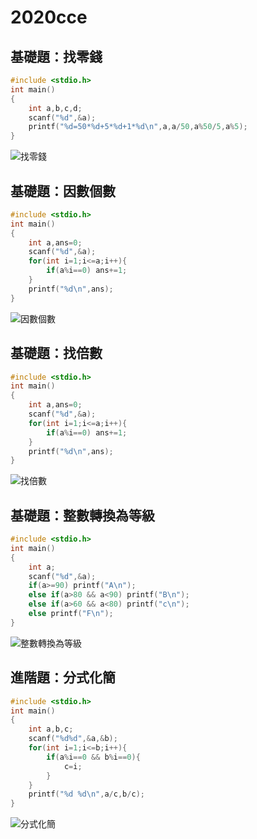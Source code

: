 # 2020cce

## 基礎題：找零錢 
```C
#include <stdio.h>
int main()
{
	int a,b,c,d;
	scanf("%d",&a);
	printf("%d=50*%d+5*%d+1*%d\n",a,a/50,a%50/5,a%5);
}
```
![找零錢](https://scontent.ftpe3-2.fna.fbcdn.net/v/t1.15752-9/156482095_182927566645361_5089412408356124277_n.png?_nc_cat=103&ccb=3&_nc_sid=ae9488&_nc_ohc=kEehjIpoa_8AX_u8qbQ&_nc_ht=scontent.ftpe3-2.fna&oh=5b07401cae68d3cc2afeff7a1c1c592d&oe=60652637)
## 基礎題：因數個數
```C
#include <stdio.h>
int main()
{
	int a,ans=0;
	scanf("%d",&a);
	for(int i=1;i<=a;i++){
		if(a%i==0) ans+=1;
	}
	printf("%d\n",ans);	
}
```
![因數個數](https://scontent.ftpe3-2.fna.fbcdn.net/v/t1.15752-9/156661446_1131191763989898_1824463845972896269_n.png?_nc_cat=101&ccb=3&_nc_sid=ae9488&_nc_ohc=2hXQ6pgzL7wAX_aOmIs&_nc_ht=scontent.ftpe3-2.fna&oh=d741fc68bf840e83941572d637174077&oe=6065C3E9)
## 基礎題：找倍數 
```C
#include <stdio.h>
int main()
{
	int a,ans=0;
	scanf("%d",&a);
	for(int i=1;i<=a;i++){
		if(a%i==0) ans+=1;
	}
	printf("%d\n",ans);	
}
```
![找倍數](https://scontent.ftpe3-1.fna.fbcdn.net/v/t1.15752-9/156803547_770941653840210_3999746319033601205_n.png?_nc_cat=100&ccb=3&_nc_sid=ae9488&_nc_ohc=cSGohyx2IeIAX_lK6zD&_nc_ht=scontent.ftpe3-1.fna&oh=e1529ad8246965bf4d864b0ee25a3900&oe=6064AE44)
## 基礎題：整數轉換為等級
```C
#include <stdio.h>
int main()
{
	int a;
	scanf("%d",&a);
	if(a>=90) printf("A\n");
	else if(a>80 && a<90) printf("B\n");
	else if(a>60 && a<80) printf("c\n");
	else printf("F\n");
}
```
![整數轉換為等級](https://scontent.ftpe3-2.fna.fbcdn.net/v/t1.15752-9/156695401_3739461406176473_6288257147730664671_n.png?_nc_cat=103&ccb=3&_nc_sid=ae9488&_nc_ohc=Lp2WJOHHcOkAX9s_05P&_nc_ht=scontent.ftpe3-2.fna&oh=745cd7d2c663b34efb5ede3e5c98d87f&oe=6065B092)
## 進階題：分式化簡
```C
#include <stdio.h>
int main()
{
	int a,b,c;
	scanf("%d%d",&a,&b);
	for(int i=1;i<=b;i++){
		if(a%i==0 && b%i==0){
			c=i;
		}
	}
	printf("%d %d\n",a/c,b/c);
}	
```
![分式化簡](https://scontent.ftpe3-2.fna.fbcdn.net/v/t1.15752-9/156798252_780600332663301_8118586776765430558_n.png?_nc_cat=107&ccb=3&_nc_sid=ae9488&_nc_ohc=KxocrtvZ_1gAX_g3a-S&_nc_ht=scontent.ftpe3-2.fna&oh=26bda5a47956b97c994fefabfb17178c&oe=60678A02)
